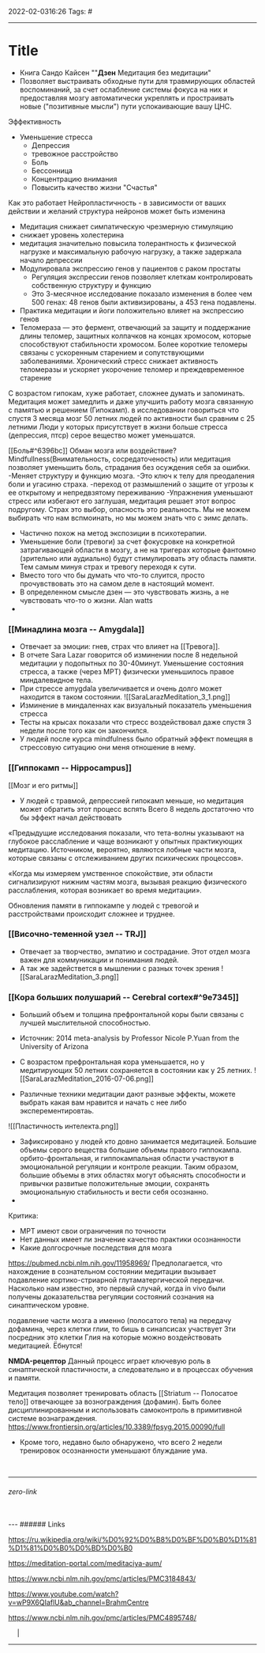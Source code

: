 2022-02-0316:26
Tags: #

---
# Title
- Книга Сандо Кайсен ""**Дзен** Медитация без медитации"
- Позволяет выстраивать обходные пути для травмирующих областей воспоминаний, за счет ослабление системы фокуса на них и предоставляя мозгу автоматически укреплять и простраивать новые ("позитивные мысли") пути успокаивающие вашу ЦНС. 


Эффективность
- Уменьшение стресса
	- Депрессия
	- тревожное расстройство
	- Боль
	- Бессонница
	- Концентрацию внимания
	- Повысить качество жизни "Счастья"

Как это работает
	 Нейропластичность - в зависимости от ваших действии и желаний структура нейронов может быть изменина

- Медитация снижает симпатическую чрезмерную стимуляцию
- снижает уровень холестерина
- медитация значительно повысила толерантность к физической нагрузке и максимальную рабочую нагрузку, а также задержала начало депрессии
- Модулировала экспрессию генов у пациентов с раком простаты
	- Регуляция экспрессии генов позволяет клеткам контролировать собственную структуру и функцию
	- Это 3-месячное исследование показало изменения в более чем 500 генах: 48 генов были активизированы, а 453 гена подавлены.
- Практика медитации и йоги положительно влияет на экспрессию генов
- Теломераза — это фермент, отвечающий за защиту и поддержание длины теломер, защитных колпачков на концах хромосом, которые способствуют стабильности хромосом. Более короткие теломеры связаны с ускоренным старением и сопутствующими заболеваниями. Хронический стресс снижает активность теломеразы и ускоряет укорочение теломер и преждевременное старение

С возрастом гипокам, хуже работает, сложнее думать и запоминать. Медитация может замедлить и даже улучшить работу мозга связанную с памятью и решением (Гипокамп).
в исследовании говориться что спустя 3 месяца мозг 50 летних людей по активности был сравним с 25 летними
Люди у которых присутствует в жизни больше стресса (депрессия, птср) серое вещество может уменьшатся. 

[[Боль#^6396bc]] Обман мозга или воздействие?
Mindfullness(Внимательность, сосредаточеность) или медитация позволяет уменьшить боль, страдания без осуждения себя за ошибки.
-Меняет структуру и функцию мозга.
-Это ключ к телу для преодаления боли и угасиню страха.
-переход от размышлений о защите от угрозы к ее открытому и непредвзятому переживанию
-Упражнения уменьшают стресс или избегают его заглушая, медитация решает этот вопрос подругому.
Страх это выбор, опасность это реальность.
Мы не можем выбирать что нам вспмоинать, но мы можем знать что с эимс делать.


- Частично похож на метод экспозиции в психотерапии.
- Уменьшение боли (тревоги) за счет фокусровке на конкретной затрагивающей области в мозгу, а не на тригерах которые фантомно (зрительно или аудиально) будут стимулировать эту область памяти. Тем самым минуя страх и тревогу переходя к сути.
- Вместо того что бы думать что что-то слуится, просто прочувствовать это на самом деле в настоящий момент.
- В определенном смысле дзен — это чувствовать жизнь, а не чувствовать что-то о жизни. Alan watts
- 

### [[Минадлина мозга -- Amygdala]]
- Отвечает за эмоции: гнев, страх что влияет на [[Тревога]].
- В отчете Sara Lazar говорится об изминении после 8 недельной медитации у подопытных по 30-40минут. Уменьшение состояния стресса, а также (через МРТ) физически уменьшилось правое миндалевидное тела.
- При стрессе amygdala увеличивается и очень долго может находится в таком состоянии. 
![[SaraLarazMeditation_3_1.png]]
- Изминение в миндаленнах как визуальный показатель уменьшения стресса
- Тесты на крысах показали что стресс воздействовал даже спустя 3 недели после того как он закончился. 
- У людей после курса mindfulness было обратный эффект помещяя в стрессовую ситуацию они меня отношение в нему. 


### [[Гиппокамп -- Hippocampus]]
[[Мозг и его ритмы]]

- У людей с травмой, депрессией гипокамп меньше, но медитация может обратить этот процесс вспять
Всего 8 недель достаточно что бы эффект начал действовать

«Предыдущие исследования показали, что тета-волны указывают на глубокое расслабление и чаще возникают у опытных практикующих медитацию. Источником, вероятно, являются лобные части мозга, которые связаны с отслеживанием других психических процессов».  
  
«Когда мы измеряем умственное спокойствие, эти области сигнализируют нижним частям мозга, вызывая реакцию физического расслабления, которая возникает во время медитации».

Обновления памяти в гиппокампе у людей с тревогой и расстройствами происходит сложнее и труднее. 

### [[Височно-теменной узел -- TRJ]]
- Отвечает за творчество, эмпатию и сострадание. Этот отдел мозга важен для коммуникации и понимания людей.
- А так же задействется в мышлении с разных точек зрения
![[SaraLarazMeditation_3.png]]

### [[Кора больших полушарий -- Cerebral cortex#^9e7345]]
- Больший объем и толщина префронтальной коры были связаны с лучшей мыслительной способностью.
- Источник: 2014 meta-analysis by Professor Nicole P.Yuan from the University of Arizona
- С возрастом префронтальная кора уменьшается, но у медитирующих 50 летних сохраняется в состоянии как у 25 летних. 
![[SaraLarazMeditation_2016-07-06.png]]

- Различные техники медитации дают разнвые эффекты,  можете выбрать какая вам нравится и начать с нее либо эксперементировтаь.

![[Пластичность интелекта.png]]

- Зафиксировано у людей кто довно занимается медитацией. Большие объемы серого вещества большие объемы правого гиппокампа. орбито-фронтальная, и гиппокампальная области участвуют в эмоциональной регуляции и контроле реакции. Таким образом, большие объемы в этих областях могут объяснять способности и привычки развитые положительные эмоции, сохранять эмоциональную стабильность и вести себя осознанно.
-  
Критика:
- МРТ имеют свои ограничения по точности
- Нет данных имеет ли значение качество практики осознанности
- Какие долгосрочные последствия для мозга

https://pubmed.ncbi.nlm.nih.gov/11958969/
Предполагается, что нахождение в сознательном состоянии медитации вызывает подавление кортико-стриарной глутаматергической передачи. Насколько нам известно, это первый случай, когда in vivo были получены доказательства регуляции состояний сознания на синаптическом уровне.

подавление части мозга а именно (полосатого тела) на передачу дофамина, через клетки глии, то бишь в синапсисах участвует 3ти посредник это клетки Глия на которые можно воздействовать медитацией. Ёбнутся!  

**NMDA-рецептор**
Данный процесс играет ключевую роль в синаптической пластичности, а следовательно и в процессах обучения и памяти. 

Медитация позволяет тренировать область [[Striatum -- Полосатое тело]] отвечающее за вознограждения (дофамин). Быть более дисциплинированным и использовать самоконтроль в примитивной системе вознаграждения. 
https://www.frontiersin.org/articles/10.3389/fpsyg.2015.00090/full
- Кроме того, недавно было обнаружено, что всего 2 недели тренировок осознанности уменьшают блуждание ума. 

</br>


---
###### zero-link </br>

</br>
---
###### Links </br>

https://ru.wikipedia.org/wiki/%D0%92%D0%B8%D0%BF%D0%B0%D1%81%D1%81%D0%B0%D0%BD%D0%B0

https://meditation-portal.com/meditaciya-aum/

https://www.ncbi.nlm.nih.gov/pmc/articles/PMC3184843/

https://www.youtube.com/watch?v=wP9X6QIaflU&ab_channel=BrahmCentre

https://www.ncbi.nlm.nih.gov/pmc/articles/PMC4895748/

 &emsp; | &emsp; 


---